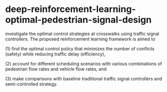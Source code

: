 # deep-reinforcement-learning-optimal-pedestrian-signal-design
investigate the optimal control strategies at crosswalks using traffic signal controllers.  The proposed reinforcement learning framework is aimed to 

(1) find the optimal control policy that minimizes the number of conflicts (safety) while reducing traffic delay (efficiency), 

(2) account for different scheduling scenarios with various combinations of pedestrian flow rates and vehicle flow rates, and 

\(3) make comparisons with baseline traditional traffic signal controllers and semi-controlled strategy. 
